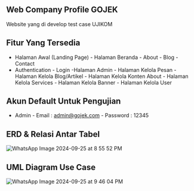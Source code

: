 ## Web Company Profile GOJEK

Website yang di develop test case UJIKOM

## Fitur Yang Tersedia

- Halaman Awal (Landing Page)
      - Halaman Beranda
      - About
      - Blog
      - Contact
- Authentication
      - Login
-Halaman Admin
      - Halaman Kelola Pesan
      - Halaman Kelola Blog/Artikel
      - Halaman Kelola Konten About
      - Halaman Kelola Services
      - Halaman Kelola Banner
      - Halaman Kelola User

## Akun Default Untuk Pengujian 

- Admin
      - Email : admin@gojek.com
      - Password : 12345

## ERD & Relasi Antar Tabel

![WhatsApp Image 2024-09-25 at 8 55 52 PM](https://github.com/user-attachments/assets/486976bf-3bc9-47b9-a21b-4d4cd39384a7)

## UML Diagram Use Case

![WhatsApp Image 2024-09-25 at 9 46 04 PM](https://github.com/user-attachments/assets/c86af1e0-a566-4e57-8876-a36d03276067)




